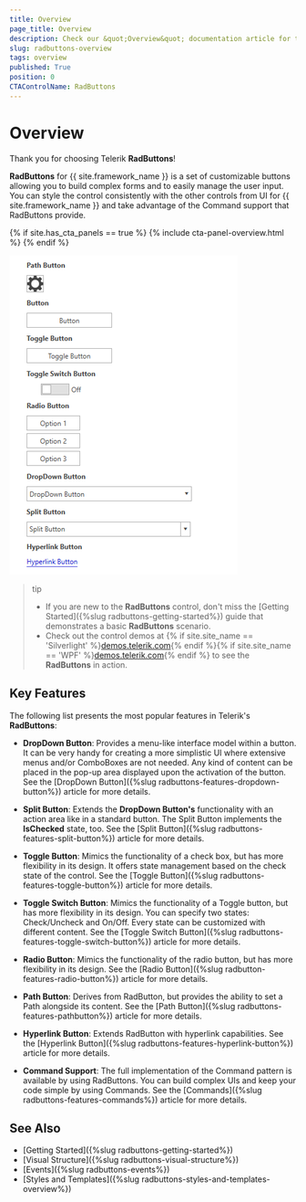 ```yaml
---
title: Overview
page_title: Overview
description: Check our &quot;Overview&quot; documentation article for the RadButtons {{ site.framework_name }} control.
slug: radbuttons-overview
tags: overview
published: True
position: 0
CTAControlName: RadButtons
---
```


# Overview

Thank you for choosing Telerik __RadButtons__!

__RadButtons__ for {{ site.framework_name }} is a set of customizable buttons allowing you to build complex forms and to easily manage the user input.  You can style the control consistently with the other controls from UI for {{ site.framework_name }} and take advantage of the Command support that RadButtons provide.

{% if site.has_cta_panels == true %}
{% include cta-panel-overview.html %}
{% endif %}

![WPF RadButtons ](images/ButtonsOverview_02.png)

>tip
>* If you are new to the __RadButtons__ control, don't miss the [Getting Started]({%slug radbuttons-getting-started%}) guide that demonstrates a basic __RadButtons__ scenario.
>* Check out the control demos at {% if site.site_name == 'Silverlight' %}[demos.telerik.com](https://demos.telerik.com/silverlight/#Buttons/FirstLook){% endif %}{% if site.site_name == 'WPF' %}[demos.telerik.com](https://demos.telerik.com/wpf/){% endif %} to see the __RadButtons__ in action.

## Key Features

The following list presents the most popular features in Telerik's __RadButtons__:

* __DropDown Button__: Provides a menu-like interface model within a button. It can be very handy for creating a more simplistic UI where extensive menus and/or ComboBoxes are not needed. Any kind of content can be placed in the pop-up area displayed upon the activation of the button. See the [DropDown Button]({%slug radbuttons-features-dropdown-button%}) article for more details.

* __Split Button__: Extends the __DropDown Button's__ functionality with an action area like in a standard button. The Split Button implements the __IsChecked__ state, too. See the [Split Button]({%slug radbuttons-features-split-button%}) article for more details.

* __Toggle Button__: Mimics the functionality of a check box, but has more flexibility in its design. It offers state management based on the check state of the control. See the [Toggle Button]({%slug radbuttons-features-toggle-button%}) article for more details.

* __Toggle Switch Button__: Mimics the functionality of a Toggle button, but has more flexibility in its design. You can specify two states: Check/Uncheck and On/Off. Every state can be customized with different content. See the [Toggle Switch Button]({%slug radbuttons-features-toggle-switch-button%}) article for more details.

* __Radio Button__: Mimics the functionality of the radio button, but has more flexibility in its design. See the [Radio Button]({%slug radbutton-features-radio-button%}) article for more details.

* __Path Button__: Derives from RadButton, but provides the ability to set a Path alongside its content. See the [Path Button]({%slug radbuttons-features-pathbutton%}) article for more details.

* __Hyperlink Button__: Extends RadButton with hyperlink capabilities. See the [Hyperlink Button]({%slug radbuttons-features-hyperlink-button%}) article for more details.

* __Command Support__: The full implementation of the Command pattern is available by using RadButtons. You can build complex UIs and keep your code simple by using Commands. See the [Commands]({%slug radbuttons-features-commands%}) article for more details.

## See Also
 * [Getting Started]({%slug radbuttons-getting-started%})
 * [Visual Structure]({%slug radbuttons-visual-structure%})
 * [Events]({%slug radbuttons-events%})
 * [Styles and Templates]({%slug radbuttons-styles-and-templates-overview%})